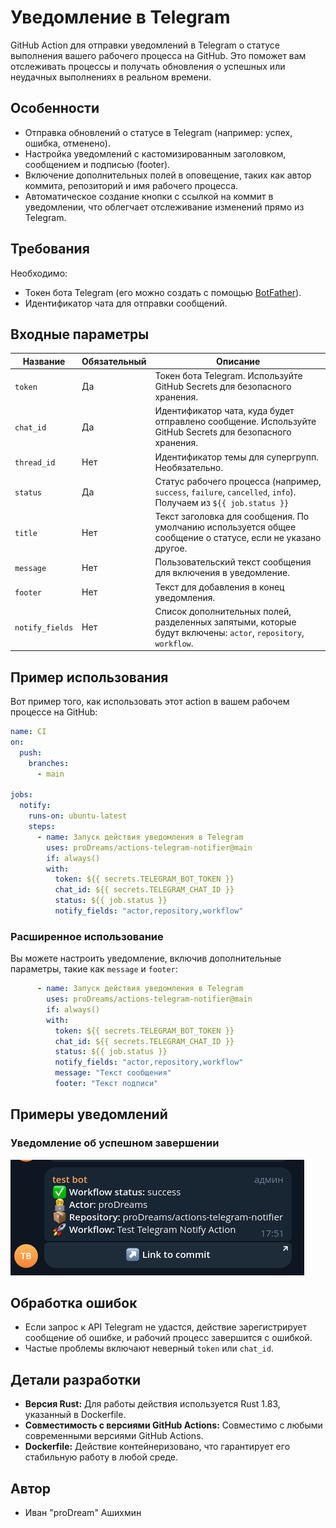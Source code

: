 # Уведомление в Telegram

GitHub Action для отправки уведомлений в Telegram о статусе выполнения вашего рабочего процесса на GitHub. Это поможет вам отслеживать процессы и получать обновления о успешных или неудачных выполнениях в реальном времени.

## Особенности

- Отправка обновлений о статусе в Telegram (например: успех, ошибка, отменено).
- Настройка уведомлений с кастомизированным заголовком, сообщением и подписью (footer).
- Включение дополнительных полей в оповещение, таких как автор коммита, репозиторий и имя рабочего процесса.
- Автоматическое создание кнопки с ссылкой на коммит в уведомлении, что облегчает отслеживание изменений прямо из Telegram.

## Требования

Необходимо:

- Токен бота Telegram (его можно создать с помощью [BotFather](https://t.me/BotFather)).
- Идентификатор чата для отправки сообщений.

## Входные параметры

| Название        | Обязательный | Описание                                                                                                                                                                                       |
| --------------- | ------------ |------------------------------------------------------------------------------------------------------------------------------------------------------------------------------------------------|
| `token`         | Да           | Токен бота Telegram. Используйте GitHub Secrets для безопасного хранения.                                                                                                                      |
| `chat_id`       | Да           | Идентификатор чата, куда будет отправлено сообщение. Используйте GitHub Secrets для безопасного хранения.                                                                                      |
| `thread_id`     | Нет          | Идентификатор темы для супергрупп. Необязательно.                                                                                                                                              |
| `status`        | Да           | Статус рабочего процесса (например, `success`, `failure`, `cancelled`, `info`). Получаем из `${{ job.status }}`                                                                                |
| `title`         | Нет          | Текст заголовка для сообщения. По умолчанию используется общее сообщение о статусе, если не указано другое.                                                                                    |
| `message`       | Нет          | Пользовательский текст сообщения для включения в уведомление.                                                                                                                                  |
| `footer`        | Нет          | Текст для добавления в конец уведомления.                                                                                                                              |
| `notify_fields` | Нет          | Список дополнительных полей, разделенных запятыми, которые будут включены: `actor`, `repository`, `workflow`. |


## Пример использования

Вот пример того, как использовать этот action в вашем рабочем процессе на GitHub:

```yaml
name: CI
on:
  push:
    branches:
      - main

jobs:
  notify:
    runs-on: ubuntu-latest
    steps:
      - name: Запуск действия уведомления в Telegram
        uses: proDreams/actions-telegram-notifier@main
        if: always()
        with:
          token: ${{ secrets.TELEGRAM_BOT_TOKEN }}
          chat_id: ${{ secrets.TELEGRAM_CHAT_ID }}
          status: ${{ job.status }}
          notify_fields: "actor,repository,workflow"
```

### Расширенное использование

Вы можете настроить уведомление, включив дополнительные параметры, такие как `message` и `footer`:

```yaml
      - name: Запуск действия уведомления в Telegram
        uses: proDreams/actions-telegram-notifier@main
        if: always()
        with:
          token: ${{ secrets.TELEGRAM_BOT_TOKEN }}
          chat_id: ${{ secrets.TELEGRAM_CHAT_ID }}
          status: ${{ job.status }}
          notify_fields: "actor,repository,workflow"
          message: "Текст сообщения"
          footer: "Текст подписи"
```

## Примеры уведомлений

### Уведомление об успешном завершении
![Success](./img/success.png)

## Обработка ошибок

- Если запрос к API Telegram не удастся, действие зарегистрирует сообщение об ошибке, и рабочий процесс завершится с ошибкой.
- Частые проблемы включают неверный `token` или `chat_id`.

## Детали разработки

- **Версия Rust:** Для работы действия используется Rust 1.83, указанный в Dockerfile.
- **Совместимость с версиями GitHub Actions:** Совместимо с любыми современными версиями GitHub Actions.
- **Dockerfile:** Действие контейнеризовано, что гарантирует его стабильную работу в любой среде.

## Автор

- Иван "proDream" Ашихмин